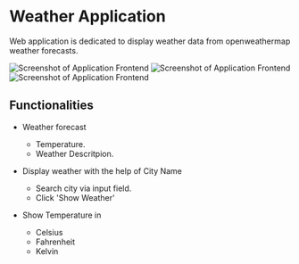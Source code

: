 # Weather Application

Web application is dedicated to display weather data from openweathermap weather forecasts.

![Screenshot of Application Frontend](https://i.ibb.co/WDL9tbB/Screenshot-2021-04-15-at-11-08-19-AM.png)
![Screenshot of Application Frontend](https://i.ibb.co/sm6dt2g/Screenshot-2021-04-15-at-11-08-36-AM.png)
![Screenshot of Application Frontend](https://i.ibb.co/4P463zk/Screenshot-2021-04-15-at-11-08-45-AM.png)

## Functionalities

- Weather forecast
    - Temperature.
    - Weather Descritpion.

- Display weather with the help of City Name
    - Search city via input field.
    - Click 'Show Weather'

- Show Temperature in
    - Celsius
    - Fahrenheit
    - Kelvin

